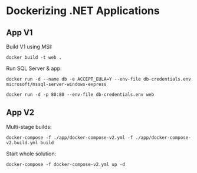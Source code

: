 
# Dockerizing .NET Applications

## App V1

Build V1 using MSI:

```
docker build -t web .
```

Run SQL Server & app:

```
docker run -d --name db -e ACCEPT_EULA=Y --env-file db-credentials.env microsoft/mssql-server-windows-express

docker run -d -p 80:80 --env-file db-credentials.env web
```

## App V2

Multi-stage builds:

```
docker-compose -f ./app/docker-compose-v2.yml -f ./app/docker-compose-v2.build.yml build
```

Start whole solution:

```
docker-compose -f docker-compose-v2.yml up -d
```

